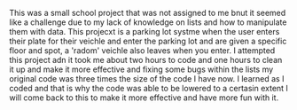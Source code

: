 This was a small school project that was not assigned to me bnut it seemed like a challenge due to my lack of knowledge on lists and how to manipulate them with data. 
This projecxt is a parking lot systme when the user enters their plate for their veichle and enter the parking lot and are given a specific floor and spot, a 'radom' veichle also leaves when you enter.
I attempted this project adn it took me about two hours to code and one hours to clean it up and make it more effective and fixing some bugs within the lists my original code was three times the size of the code I have now.
I learned as I coded and that is why the code was able to be lowered to a certasin extent I will come back to this to make it more effective and have more fun with it.
